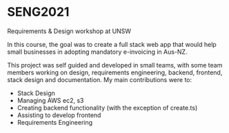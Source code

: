 # SENG2021
Requirements &amp; Design workshop at UNSW

In this course, the goal was to create a full stack web app that would help small businesses in adopting mandatory e-invoicing in Aus-NZ.

This project was self guided and developed in small teams, with some team members working on design, requirements engineering, backend, frontend, stack design and documentation.
My main contributions were to:
- Stack Design
- Managing AWS ec2, s3
- Creating backend functionality (with the exception of create.ts)
- Assisting to develop frontend
- Requirements Engineering